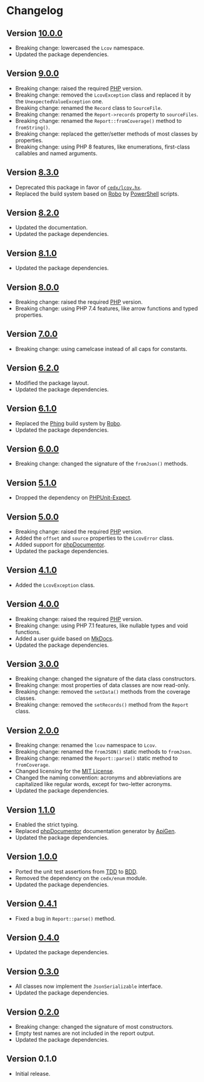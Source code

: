 # Changelog

## Version [10.0.0](https://github.com/cedx/lcov.php/compare/v9.0.0...v10.0.0)
- Breaking change: lowercased the `Lcov` namespace.
- Updated the package dependencies.

## Version [9.0.0](https://github.com/cedx/lcov.php/compare/v8.3.0...v9.0.0)
- Breaking change: raised the required [PHP](https://www.php.net) version.
- Breaking change: removed the `LcovException` class and replaced it by the `UnexpectedValueException` one.
- Breaking change: renamed the `Record` class to `SourceFile`.
- Breaking change: renamed the `Report->records` property to `sourceFiles`.
- Breaking change: renamed the `Report::fromCoverage()` method to `fromString()`.
- Breaking change: replaced the getter/setter methods of most classes by properties.
- Breaking change: using PHP 8 features, like enumerations, first-class callables and named arguments.

## Version [8.3.0](https://github.com/cedx/lcov.php/compare/v8.2.0...v8.3.0)
- Deprecated this package in favor of [`cedx/lcov.hx`](https://github.com/cedx/lcov.hx).
- Replaced the build system based on [Robo](https://robo.li) by [PowerShell](https://learn.microsoft.com/powershell) scripts.

## Version [8.2.0](https://github.com/cedx/lcov.php/compare/v8.1.0...v8.2.0)
- Updated the documentation.
- Updated the package dependencies.

## Version [8.1.0](https://github.com/cedx/lcov.php/compare/v8.0.0...v8.1.0)
- Updated the package dependencies.

## Version [8.0.0](https://github.com/cedx/lcov.php/compare/v7.0.0...v8.0.0)
- Breaking change: raised the required [PHP](https://www.php.net) version.
- Breaking change: using PHP 7.4 features, like arrow functions and typed properties.

## Version [7.0.0](https://github.com/cedx/lcov.php/compare/v6.2.0...v7.0.0)
- Breaking change: using camelcase instead of all caps for constants.

## Version [6.2.0](https://github.com/cedx/lcov.php/compare/v6.1.0...v6.2.0)
- Modified the package layout.
- Updated the package dependencies.

## Version [6.1.0](https://github.com/cedx/lcov.php/compare/v6.0.0...v6.1.0)
- Replaced the [Phing](https://www.phing.info) build system by [Robo](https://robo.li).
- Updated the package dependencies.

## Version [6.0.0](https://github.com/cedx/lcov.php/compare/v5.1.0...v6.0.0)
- Breaking change: changed the signature of the `fromJson()` methods.

## Version [5.1.0](https://github.com/cedx/lcov.php/compare/v5.0.0...v5.1.0)
- Dropped the dependency on [PHPUnit-Expect](https://docs.belin.io/phpunit-expect).

## Version [5.0.0](https://github.com/cedx/lcov.php/compare/v4.1.0...v5.0.0)
- Breaking change: raised the required [PHP](https://www.php.net) version.
- Added the `offset` and `source` properties to the `LcovError` class.
- Added support for [phpDocumentor](https://www.phpdoc.org).
- Updated the package dependencies.

## Version [4.1.0](https://github.com/cedx/lcov.php/compare/v4.0.0...v4.1.0)
- Added the `LcovException` class.

## Version [4.0.0](https://github.com/cedx/lcov.php/compare/v3.0.0...v4.0.0)
- Breaking change: raised the required [PHP](https://www.php.net) version.
- Breaking change: using PHP 7.1 features, like nullable types and void functions.
- Added a user guide based on [MkDocs](http://www.mkdocs.org).
- Updated the package dependencies.

## Version [3.0.0](https://github.com/cedx/lcov.php/compare/v2.0.0...v3.0.0)
- Breaking change: changed the signature of the data class constructors.
- Breaking change: most properties of data classes are now read-only.
- Breaking change: removed the `setData()` methods from the coverage classes.
- Breaking change: removed the `setRecords()` method from the `Report` class.

## Version [2.0.0](https://github.com/cedx/lcov.php/compare/v1.1.0...v2.0.0)
- Breaking change: renamed the `lcov` namespace to `Lcov`.
- Breaking change: renamed the `fromJSON()` static methods to `fromJson`.
- Breaking change: renamed the `Report::parse()` static method to `fromCoverage`.
- Changed licensing for the [MIT License](https://opensource.org/licenses/MIT).
- Changed the naming convention: acronyms and abbreviations are capitalized like regular words, except for two-letter acronyms.
- Updated the package dependencies.

## Version [1.1.0](https://github.com/cedx/lcov.php/compare/v1.0.0...v1.1.0)
- Enabled the strict typing.
- Replaced [phpDocumentor](https://www.phpdoc.org) documentation generator by [ApiGen](https://github.com/ApiGen/ApiGen).
- Updated the package dependencies.

## Version [1.0.0](https://github.com/cedx/lcov.php/compare/v0.4.1...v1.0.0)
- Ported the unit test assertions from [TDD](https://en.wikipedia.org/wiki/Test-driven_development) to [BDD](https://en.wikipedia.org/wiki/Behavior-driven_development).
- Removed the dependency on the `cedx/enum` module.
- Updated the package dependencies.

## Version [0.4.1](https://github.com/cedx/lcov.php/compare/v0.4.0...v0.4.1)
- Fixed a bug in `Report::parse()` method.

## Version [0.4.0](https://github.com/cedx/lcov.php/compare/v0.3.0...v0.4.0)
- Updated the package dependencies.

## Version [0.3.0](https://github.com/cedx/lcov.php/compare/v0.2.0...v0.3.0)
- All classes now implement the `JsonSerializable` interface.
- Updated the package dependencies.

## Version [0.2.0](https://github.com/cedx/lcov.php/compare/v0.1.0...v0.2.0)
- Breaking change: changed the signature of most constructors.
- Empty test names are not included in the report output.
- Updated the package dependencies.

## Version 0.1.0
- Initial release.

